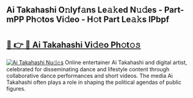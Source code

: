 ## Ai Takahashi O𝚗lyf𝚊ns Le𝚊𝚔ed N𝚞𝚍es - Part-mPP Ph𝚘tos Vi𝚍eo - H𝚘t Part Le𝚊𝚔s lPbpf

# <h2><a href="http://hf3i4jn.feru.top/?c=Ai+Takahashi">🔗 👉 🔴 Ai Takahashi Vi𝚍𝚎o Ph𝚘t𝚘𝚜</a></h2>

[![Ai Takahashi Nu𝚍𝚎s](https://i.imgur.com/0TWrTi3.gif)](http://hf3i4jn.feru.top/?c=Ai+Takahashi)
Online entertainer Ai Takahashi and digital artist, celebrated for disseminating dance and lifestyle content through collaborative dance performances and short videos. The media Ai Takahashi often plays a role in shaping the political agendas of public figures. 
